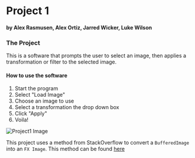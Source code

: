 Project 1
=========
#### by Alex Rasmusen, Alex Ortiz, Jarred Wicker, Luke Wilson

### The Project
This is a software that prompts the user to select an image, then applies a transformation or filter to the selected image.
#### How to use the software
1. Start the program
2. Select "Load Image"
3. Choose an image to use
4. Select a transformation the drop down box
5. Click "Apply"
6. Voila!

![Project1 Image](https://i.imgur.com/sJZzj2L.png "Project1")


This project uses a method from StackOverflow to convert a `BufferedImage` into an `FX Image`. This method can be found [here](https://stackoverflow.com/questions/30970005/bufferedimage-to-javafx-image)

